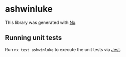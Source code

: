# ashwinluke

This library was generated with [Nx](https://nx.dev).

## Running unit tests

Run `nx test ashwinluke` to execute the unit tests via [Jest](https://jestjs.io).
